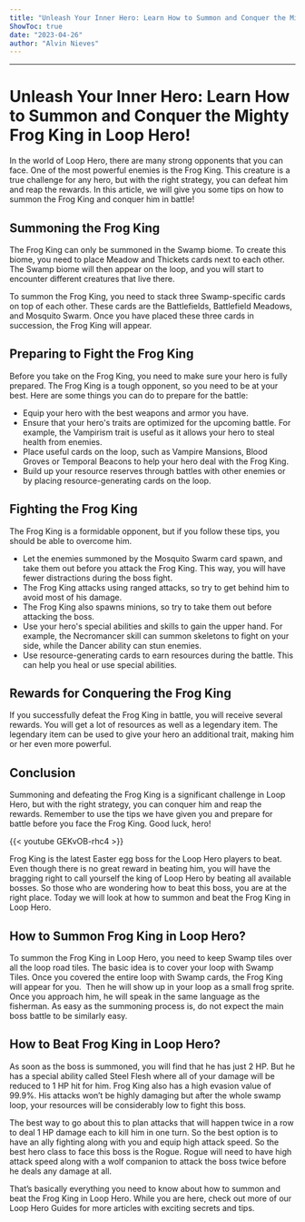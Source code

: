 ```yaml
---
title: "Unleash Your Inner Hero: Learn How to Summon and Conquer the Mighty Frog King in Loop Hero!"
ShowToc: true 
date: "2023-04-26"
author: "Alvin Nieves"
---
```

*****
# Unleash Your Inner Hero: Learn How to Summon and Conquer the Mighty Frog King in Loop Hero!

In the world of Loop Hero, there are many strong opponents that you can face. One of the most powerful enemies is the Frog King. This creature is a true challenge for any hero, but with the right strategy, you can defeat him and reap the rewards. In this article, we will give you some tips on how to summon the Frog King and conquer him in battle!

## Summoning the Frog King

The Frog King can only be summoned in the Swamp biome. To create this biome, you need to place Meadow and Thickets cards next to each other. The Swamp biome will then appear on the loop, and you will start to encounter different creatures that live there.

To summon the Frog King, you need to stack three Swamp-specific cards on top of each other. These cards are the Battlefields, Battlefield Meadows, and Mosquito Swarm. Once you have placed these three cards in succession, the Frog King will appear.

## Preparing to Fight the Frog King

Before you take on the Frog King, you need to make sure your hero is fully prepared. The Frog King is a tough opponent, so you need to be at your best. Here are some things you can do to prepare for the battle:

- Equip your hero with the best weapons and armor you have.
- Ensure that your hero's traits are optimized for the upcoming battle. For example, the Vampirism trait is useful as it allows your hero to steal health from enemies.
- Place useful cards on the loop, such as Vampire Mansions, Blood Groves or Temporal Beacons to help your hero deal with the Frog King.
- Build up your resource reserves through battles with other enemies or by placing resource-generating cards on the loop.

## Fighting the Frog King

The Frog King is a formidable opponent, but if you follow these tips, you should be able to overcome him.

- Let the enemies summoned by the Mosquito Swarm card spawn, and take them out before you attack the Frog King. This way, you will have fewer distractions during the boss fight.
- The Frog King attacks using ranged attacks, so try to get behind him to avoid most of his damage.
- The Frog King also spawns minions, so try to take them out before attacking the boss.
- Use your hero's special abilities and skills to gain the upper hand. For example, the Necromancer skill can summon skeletons to fight on your side, while the Dancer ability can stun enemies.
- Use resource-generating cards to earn resources during the battle. This can help you heal or use special abilities.

## Rewards for Conquering the Frog King

If you successfully defeat the Frog King in battle, you will receive several rewards. You will get a lot of resources as well as a legendary item. The legendary item can be used to give your hero an additional trait, making him or her even more powerful.

## Conclusion

Summoning and defeating the Frog King is a significant challenge in Loop Hero, but with the right strategy, you can conquer him and reap the rewards. Remember to use the tips we have given you and prepare for battle before you face the Frog King. Good luck, hero!

{{< youtube GEKvOB-rhc4 >}} 



Frog King is the latest Easter egg boss for the Loop Hero players to beat. Even though there is no great reward in beating him, you will have the bragging right to call yourself the king of Loop Hero by beating all available bosses. So those who are wondering how to beat this boss, you are at the right place. Today we will look at how to summon and beat the Frog King in Loop Hero.
 
## How to Summon Frog King in Loop Hero?
 
To summon the Frog King in Loop Hero, you need to keep Swamp tiles over all the loop road tiles. The basic idea is to cover your loop with Swamp Tiles. Once you covered the entire loop with Swamp cards, the Frog King will appear for you.  Then he will show up in your loop as a small frog sprite. Once you approach him, he will speak in the same language as the fisherman. As easy as the summoning process is, do not expect the main boss battle to be similarly easy.
 

 
## How to Beat Frog King in Loop Hero?
 
As soon as the boss is summoned, you will find that he has just 2 HP. But he has a special ability called Steel Flesh where all of your damage will be reduced to 1 HP hit for him. Frog King also has a high evasion value of 99.9%. His attacks won’t be highly damaging but after the whole swamp loop, your resources will be considerably low to fight this boss.
 
The best way to go about this to plan attacks that will happen twice in a row to deal 1 HP damage each to kill him in one turn. So the best option is to have an ally fighting along with you and equip high attack speed. So the best hero class to face this boss is the Rogue. Rogue will need to have high attack speed along with a wolf companion to attack the boss twice before he deals any damage at all.
 
That’s basically everything you need to know about how to summon and beat the Frog King in Loop Hero. While you are here, check out more of our Loop Hero Guides for more articles with exciting secrets and tips.



